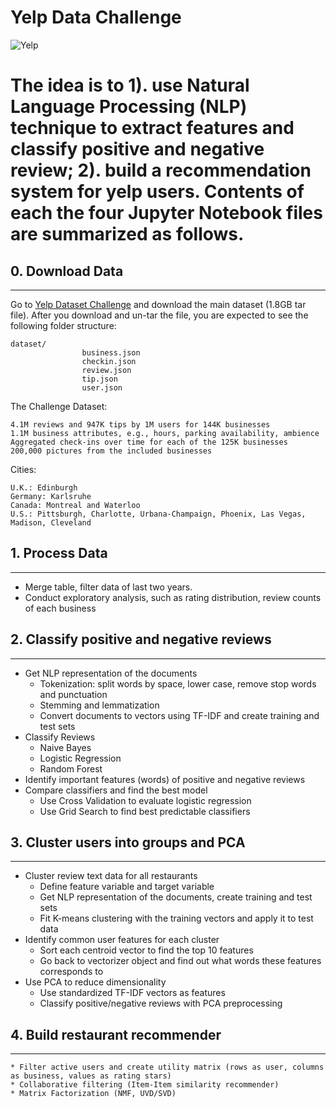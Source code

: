 # Yelp Data Challenge
![Yelp](https://www.practicevelocity.com/wp-content/uploads/2016/08/yelp2.png)

The idea is to 1). use Natural Language Processing (NLP) technique to extract features and classify positive and negative review; 2). build a recommendation system for yelp users. Contents of each the four Jupyter Notebook files are summarized as follows. 
===

## 0. Download Data
------
Go to [Yelp Dataset Challenge](https://www.yelp.com/dataset_challenge) and download the main dataset (1.8GB tar file). After you download and un-tar the file, you are expected to see the following folder structure:
```
dataset/
                business.json
                checkin.json
                review.json
                tip.json
                user.json
```
The Challenge Dataset:

    4.1M reviews and 947K tips by 1M users for 144K businesses
    1.1M business attributes, e.g., hours, parking availability, ambience
    Aggregated check-ins over time for each of the 125K businesses
    200,000 pictures from the included businesses

Cities:

    U.K.: Edinburgh
    Germany: Karlsruhe
    Canada: Montreal and Waterloo
    U.S.: Pittsburgh, Charlotte, Urbana-Champaign, Phoenix, Las Vegas, Madison, Cleveland

## 1. Process Data
-----
* Merge table, filter data of last two years.
* Conduct exploratory analysis,  such as rating distribution, review counts of each business

## 2. Classify positive and negative reviews
-----
* Get NLP representation of the documents
	* Tokenization: split words by space, lower case, remove stop words and punctuation
	* Stemming and lemmatization
	* Convert documents to vectors using TF-IDF and create training and test sets
* Classify Reviews
	* Naive Bayes
	* Logistic Regression
	* Random Forest
* Identify important features (words) of positive and negative reviews
* Compare classifiers and find the best model
	* Use Cross Validation to evaluate logistic regression
	* Use Grid Search to find best predictable classifiers

## 3. Cluster users into groups and PCA
----
* Cluster review text data for all restaurants
	* Define feature variable and target variable
	* Get NLP representation of the documents, create training and test sets 
	* Fit K-means clustering with the training vectors and apply it to test data
* Identify common user features for each cluster
	* Sort each centroid vector to find the top 10 features
	* Go back to vectorizer object and find out what words these features corresponds to
* Use PCA to reduce dimensionality
	* Use standardized TF-IDF vectors as features 
	* Classify positive/negative reviews with PCA preprocessing
	
## 4. Build restaurant recommender
----
	* Filter active users and create utility matrix (rows as user, columns as business, values as rating stars)
	* Collaborative filtering (Item-Item similarity recommender)
	* Matrix Factorization (NMF, UVD/SVD)

	
	
